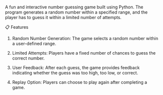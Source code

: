 A fun and interactive number guessing game built using Python. The program generates a random number within a specified range, and the player has to guess it within a limited number of attempts.


📋 Features
1. Random Number Generation: The game selects a random number within a user-defined range.

2. Limited Attempts: Players have a fixed number of chances to guess the correct number.

3. User Feedback: After each guess, the game provides feedback indicating whether the guess was too high, too low, or correct.

4. Replay Option: Players can choose to play again after completing a game.

